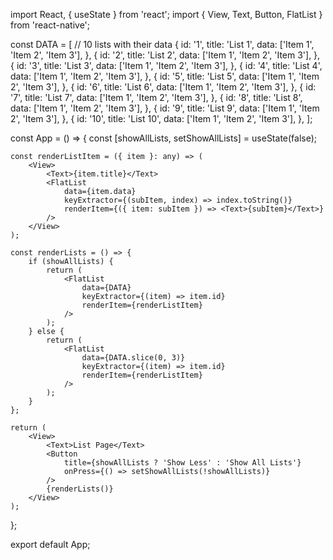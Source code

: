 import React, { useState } from 'react';
import { View, Text, Button, FlatList } from 'react-native';

const DATA = [
    // 10 lists with their data
    {
        id: '1',
        title: 'List 1',
        data: ['Item 1', 'Item 2', 'Item 3'],
    },
    {
        id: '2',
        title: 'List 2',
        data: ['Item 1', 'Item 2', 'Item 3'],
    },
    {
        id: '3',
        title: 'List 3',
        data: ['Item 1', 'Item 2', 'Item 3'],
    },
    {
        id: '4',
        title: 'List 4',
        data: ['Item 1', 'Item 2', 'Item 3'],
    },
    {
        id: '5',
        title: 'List 5',
        data: ['Item 1', 'Item 2', 'Item 3'],
    },
    {
        id: '6',
        title: 'List 6',
        data: ['Item 1', 'Item 2', 'Item 3'],
    },
    {
        id: '7',
        title: 'List 7',
        data: ['Item 1', 'Item 2', 'Item 3'],
    },
    {
        id: '8',
        title: 'List 8',
        data: ['Item 1', 'Item 2', 'Item 3'],
    },
    {
        id: '9',
        title: 'List 9',
        data: ['Item 1', 'Item 2', 'Item 3'],
    },
    {
        id: '10',
        title: 'List 10',
        data: ['Item 1', 'Item 2', 'Item 3'],
    },
];

const App = () => {
    const [showAllLists, setShowAllLists] = useState(false);

    const renderListItem = ({ item }: any) => (
        <View>
            <Text>{item.title}</Text>
            <FlatList
                data={item.data}
                keyExtractor={(subItem, index) => index.toString()}
                renderItem={({ item: subItem }) => <Text>{subItem}</Text>}
            />
        </View>
    );

    const renderLists = () => {
        if (showAllLists) {
            return (
                <FlatList
                    data={DATA}
                    keyExtractor={(item) => item.id}
                    renderItem={renderListItem}
                />
            );
        } else {
            return (
                <FlatList
                    data={DATA.slice(0, 3)}
                    keyExtractor={(item) => item.id}
                    renderItem={renderListItem}
                />
            );
        }
    };

    return (
        <View>
            <Text>List Page</Text>
            <Button
                title={showAllLists ? 'Show Less' : 'Show All Lists'}
                onPress={() => setShowAllLists(!showAllLists)}
            />
            {renderLists()}
        </View>
    );
};

export default App;
